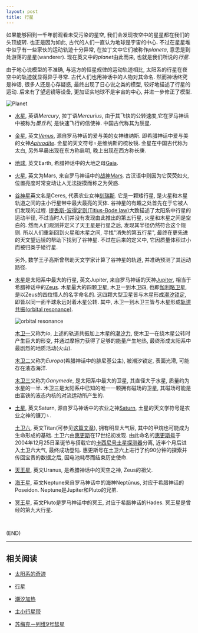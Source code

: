 ```yaml
---
layout: post
title: 行星
---
```



如果能够回到一千年前观看未受污染的星空, 我们会发现夜空中的星星都在我们的头顶旋转. 也正是因为如此, 古代的人们一直认为地球是宇宙的中心. 不过在星星堆中似乎有一些家伙的运动轨迹十分异常, 在拉丁文中它们被称作*planeta*, 意思是到处游荡的星星(wanderer). 现在英文中的*planet*由此而来, 也就是我们所说的*行星*.

由于地心说模型的不准确, 与远方的恒星规律的运动轨迹相比, 
太阳系的行星在夜空中的轨迹就显得异乎寻常. 古代人们也用神话中的人物对其命名. 然而神话终究是神话, 很多人还是心存疑惑, 最终出现了日心说之类的模型, 较好地描述了行星的运动. 后来有了望远镜等设备, 更加证实地球不是宇宙的中心, 并进一步修正了模型. 

![Planet](https://upload.wikimedia.org/wikipedia/commons/b/b8/Solar_System_Template_Final.png)

*	[水星](https://zh.wikipedia.org/wiki/%E6%B0%B4%E6%98%9F), 英语*Mercury*, 拉丁语*Mercurius*, 由于其飞快的公转速度,它在罗马神话中被称为*墨丘利*, 是快速飞行的信使神. 中国古代称其为辰星.
	
*	[金星](https://zh.wikipedia.org/wiki/%E9%87%91%E6%98%9F), 英文[*Venus*](https://en.wikipedia.org/wiki/Venus_(mythology)), 源自罗马神话的爱与美的女神维纳斯. 即希腊神话中爱与美的女神[*Aphrodite*](https://en.wikipedia.org/wiki/Aphrodite). 金星的天文符号♀是维纳斯的梳妆镜. 金星在中国古代称为太白, 另外早晨出现在东方称启明, 晚上出现在西方称长庚. 
	
*	[地球](https://zh.wikipedia.org/wiki/%E5%9C%B0%E7%90%83#.E5.91.BD.E5.90.8D.E5.92.8C.E8.BE.AD.E6.BA.90), 英文Earth, 希腊神话中的大地之母[Gaia](https://en.wikipedia.org/wiki/Gaia_(mythology)).
	
*	[火星](https://zh.wikipedia.org/wiki/%E7%81%AB%E6%98%9F), 英文为Mars, 来自罗马神话中的[战神Mars](https://en.wikipedia.org/wiki/Mars_(mythology)). 古汉语中则因为它荧荧如火, 位置亮度时常变动让人无法捉摸而称之为荧惑.

*	[谷神星](https://zh.wikipedia.org/wiki/%E7%A9%80%E7%A5%9E%E6%98%9F)英文名是Ceres, 代表农业女神[刻瑞斯](https://zh.wikipedia.org/wiki/%E5%88%BB%E7%91%9E%E6%96%AF_(%E7%BE%85%E9%A6%AC%E7%A5%9E%E8%A9%B1)). 它是一颗矮行星, 是火星和木星轨道之间的主小行星带中最大最亮的天体. 谷神星的有趣之处首先在于它被人们发现的过程. [提丢斯-波得定则(Titius-Bode law)](https://zh.wikipedia.org/wiki/%E6%8F%90%E4%B8%A2%E6%96%AF-%E6%B3%A2%E5%BE%97%E5%AE%9A%E5%88%99)大致描述了太阳系中行星的运动半径, 不过当时人们并没有发现由此推出的第五行星, 火星和木星之间是空白的. 然而人们观测并定义了天王星是行星之后, 发现其半径仍然符合这个规则. 所以人们重新回到火星和木星之间, 寻找"消失的第五行星", 最终在更先进的天文望远镜的帮助下找到了谷神星. 不过在后来的定义中, 它因质量体积过小而被归类于矮行星.
 
	另外, 数学王子高斯曾帮助天文学家计算了谷神星的轨道, 并准确预测了其运动路径.

*	[木星](https://zh.wikipedia.org/wiki/%E6%9C%A8%E6%98%9F#.E7.A5.9E.E8.A9.B1)是太阳系中最大的行星, 英文Jupiter, 来自罗马神话的天神[Jupiter](https://en.wikipedia.org/wiki/Jupiter_(mythology)), 相当于希腊神话中的[Zeus](https://en.wikipedia.org/wiki/Zeus). 木星最大的四颗卫星, 木卫一到木卫四, 也即[伽利略卫星](https://zh.wikipedia.org/wiki/%E4%BC%BD%E5%88%A9%E7%95%A5%E8%A1%9B%E6%98%9F), 是以Zeus的四位情人的名字命名的. 这四颗大型卫星皆与木星形成[潮汐锁定](https://zh.wikipedia.org/wiki/%E6%BD%AE%E6%B1%90%E9%8E%96%E5%AE%9A), 即皆以同一面半球永远对着木星公转. 其中, 木卫一到木卫三皆与木星形成[轨道共振(orbital resonance)](https://en.wikipedia.org/wiki/Orbital_resonance). 

	![orbital resonance](https://upload.wikimedia.org/wikipedia/commons/8/83/Galilean_moon_Laplace_resonance_animation.gif)

	[木卫一](https://zh.wikipedia.org/wiki/%E6%9C%A8%E5%8D%AB%E4%B8%80)又称为*Io*, 上述的轨道共振加上木星的[潮汐力](https://zh.wikipedia.org/wiki/%E6%BD%AE%E6%B1%90%E5%8A%9B), 使木卫一在绕木星公转时产生巨大的形变, 并通过摩擦力获得了足够的能量产生地热, 最终形成太阳系中最剧烈的地质活动(火山).

	[木卫二](https://zh.wikipedia.org/wiki/%E6%9C%A8%E5%8D%AB%E4%BA%8C)又称为*Europa*(希腊神话中的腓尼基公主), 被潮汐锁定, 表面光滑, 可能存在液态海洋.

	[木卫三](https://zh.wikipedia.org/wiki/%E6%9C%A8%E5%8D%AB%E4%B8%89)又称为*Ganymede*, 是太阳系中最大的卫星, 其直径大于水星, 质量约为水星的一半. 木卫三是太阳系中已知的唯一一颗拥有磁场的卫星, 其磁场可能是由富铁的液态内核的对流运动所产生的.

*	[土星](https://zh.wikipedia.org/wiki/%E5%9C%9F%E6%98%9F), 英文Saturn, 源自罗马神话中的农业之神[Saturn](https://en.wikipedia.org/wiki/Saturn_(mythology)), 土星的天文学符号是农业之神的镰刀♄.

	[土卫六](https://zh.wikipedia.org/wiki/%E5%9C%9F%E5%8D%AB%E5%85%AD), 英文Titan(可参见[这篇文章](https://jjayyyyyyy.github.io/2016/12/16/Atlas(mythology)_via_wikipedia.html)), 拥有明显大气层, 其中的甲烷也可能成为生命形成的基础. 土卫六由[惠更斯](https://zh.wikipedia.org/wiki/%E5%85%8B%E9%87%8C%E6%96%AF%E8%92%82%E5%AE%89%C2%B7%E6%83%A0%E6%9B%B4%E6%96%AF)在17世纪初发现. 由此命名的[惠更斯号](https://zh.wikipedia.org/wiki/%E6%83%A0%E6%9B%B4%E6%96%AF%E5%8F%B7)于2004年12月25日圣诞节与搭载它的[卡西尼号土星探测器](https://zh.wikipedia.org/wiki/%E5%8D%A1%E8%A5%BF%E5%B0%BC%EF%BC%8D%E6%83%A0%E6%9B%B4%E6%96%AF%E5%8F%B7)分离, 近半个月后进入土卫六大气, 最终成功登陆. 惠更斯号在土卫六上进行了约90分钟的探索并传回宝贵的数据之后, 因电池耗尽而结束历史使命.

*	[天王星](https://zh.wikipedia.org/wiki/%E5%A4%A9%E7%8E%8B%E6%98%9F), 英文Uranus, 是希腊神话中的天空之神, Zeus的祖父.

*	[海王星](https://zh.wikipedia.org/wiki/%E6%B5%B7%E7%8E%8B%E6%98%9F), 英文Neptune来自罗马神话中的海神Neptūnus, 对应于希腊神话的Poseidon. Neptune是Jupiter和Pluto的兄弟.
	
*	[冥王星](https://zh.wikipedia.org/wiki/%E5%86%A5%E7%8E%8B%E6%98%9F), 英文Pluto是罗马神话中的冥王, 对应于希腊神话的Hades. 冥王星是曾经的第九大行星.

<br/>

(END)

---

##	相关阅读

*	[太阳系的奇迹](http://www.bilibili.com/video/av4316358/index_2.html)

*	[行星](https://zh.wikipedia.org/wiki/%E8%A1%8C%E6%98%9F#.E5.90.8D.E7.A7.B0.E5.8F.8A.E7.94.B1.E4.BE.86)

*	[潮汐加热](https://zh.wikipedia.org/wiki/%E6%BD%AE%E6%B1%90%E5%8A%A0%E7%86%B1)

*	[主小行星带](https://zh.wikipedia.org/wiki/%E4%B8%BB%E5%B0%8F%E8%A1%8C%E6%98%9F%E5%B8%B6)

*	[苏梅克－列维9号彗星](https://zh.wikipedia.org/wiki/%E8%8B%8F%E6%A2%85%E5%85%8B%EF%BC%8D%E5%88%97%E7%BB%B49%E5%8F%B7%E5%BD%97%E6%98%9F)